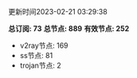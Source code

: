 更新时间2023-02-21 03:29:38

**总订阅: 73**
**总节点: 889**
**有效节点: 252**
- v2ray节点: 169
- ss节点: 81
- trojan节点: 2
